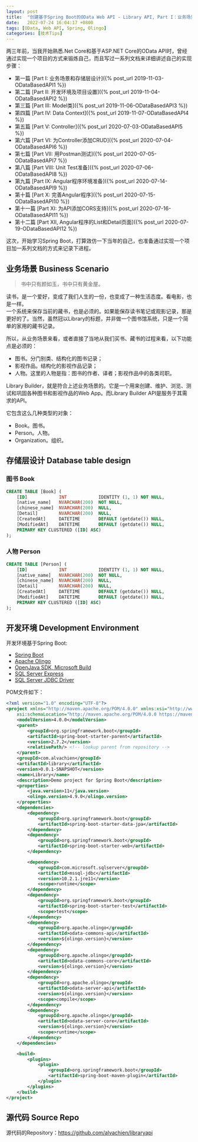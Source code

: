 ```yaml
---
layout: post
title:  "创建基于Spring Boot的OData Web API - Library API, Part I：业务场景和存储层设计"
date:   2022-07-24 16:04:17 +0800
tags: [OData, Web API, Spring, Olingo]
categories: [技术Tips]
---
```


两三年前，当我开始熟悉.Net Core和基于ASP.NET Core的OData API时，曾经通过实现一个项目的方式来锻炼自己，而且写过一系列文档来详细讲述自己的实现步骤：   
- 第一篇 [Part I:  业务场景和存储层设计]({% post_url 2019-11-03-ODataBasedAPI1 %}) 
- 第二篇 [Part II:  开发环境及项目设置]({% post_url 2019-11-04-ODataBasedAPI2 %}) 
- 第三篇 [Part III:  Model类]({% post_url 2019-11-06-ODataBasedAPI3 %}) 
- 第四篇 [Part IV: Data Context]({% post_url 2019-11-07-ODataBasedAPI4 %})
- 第五篇 [Part V: Controller]({% post_url 2020-07-03-ODataBasedAPI5 %}) 
- 第六篇 [Part VI: 为Controller添加CRUD]({% post_url 2020-07-04-ODataBasedAPI6 %}) 
- 第七篇 [Part VII: 用Postman测试]({% post_url 2020-07-05-ODataBasedAPI7 %}) 
- 第八篇 [Part VIII: Unit Test准备]({% post_url 2020-07-06-ODataBasedAPI8 %}) 
- 第九篇 [Part IX: Angular程序环境准备]({% post_url 2020-07-14-ODataBasedAPI9 %})
- 第十篇 [Part X: 完善Angular程序]({% post_url 2020-07-15-ODataBasedAPI10 %})
- 第十一篇 [Part XI: 为API添加CORS支持]({% post_url 2020-07-16-ODataBasedAPI11 %})
- 第十二篇 [Part XII, Angular程序的List和Detail页面]({% post_url 2020-07-19-ODataBasedAPI12 %})

这次，开始学习Spring Boot，打算效仿一下当年的自己，也准备通过实现一个项目加一系列文档的方式来记录下进程。

## 业务场景 Business Scenario

> 书中只有颜如玉，书中只有黄金屋。


读书，是一个爱好，变成了我们人生的一份，也变成了一种生活态度。看电影，也是一样。  
一个系统来保存当前的藏书，也是必须的。如果能保存读书笔记或观影记录，那是更好的了。当然，虽然冠以Library的标题，并非做一个图书馆系统，只是一个简单的家用的藏书记录。

所以，从业务场景来看，或者直接了当地从我们买书、藏书的过程来看，以下功能点是必须的：

- 图书。分门别类、结构化的图书记录；
- 影视作品。结构化的影视作品记录；
- 人物。这里的人物是指：图书的作者、译者；影视作品中的各类司职。


Library Builder，就是符合上述业务场景的。它是一个用来创建、维护、浏览、测试和巩固各种图书和影视作品的Web App。而Library Builder API是服务于其需求的API。

它包含这么几种类型的对象：   
- Book。图书。
- Person。人物。
- Organization。组织。

## 存储层设计 Database table design

### 图书 Book

```sql
CREATE TABLE [Book] (
    [ID]            INT            IDENTITY (1, 1) NOT NULL,
    [native_name]   NVARCHAR(200)  NOT NULL,
    [chinese_name]  NVARCHAR(200)  NULL,
    [Detail]        NVARCHAR(200)  NULL,
    [CreatedAt]     DATETIME       DEFAULT (getdate()) NULL,
    [ModifiedAt]    DATETIME       DEFAULT (getdate()) NULL,
    PRIMARY KEY CLUSTERED ([ID] ASC)
);
```

### 人物 Person

```sql
CREATE TABLE [Person] (
    [ID]            INT            IDENTITY (1, 1) NOT NULL,
    [native_name]   NVARCHAR(200)  NOT NULL,
    [chinese_name]  NVARCHAR(200)  NULL,
    [Detail]        NVARCHAR(200)  NULL,
    [CreatedAt]     DATETIME       DEFAULT (getdate()) NULL,
    [ModifiedAt]    DATETIME       DEFAULT (getdate()) NULL,
    PRIMARY KEY CLUSTERED ([ID] ASC)
);
```

## 开发环境 Development Environment

开发环境基于Spring Boot:  

- [Spring Boot](https://spring.io/projects/spring-boot)
- [Apache Olingo](https://olingo.apache.org/)
- [OpenJava SDK, Microsoft Build](https://www.microsoft.com/openjdk)
- [SQL Server Express](https://www.microsoft.com/en-us/sql-server/sql-server-2019)
- [SQL Server JDBC Driver](https://docs.microsoft.com/en-us/sql/connect/jdbc/download-microsoft-jdbc-driver-for-sql-server)


POM文件如下：   

```xml
<?xml version="1.0" encoding="UTF-8"?>
<project xmlns="http://maven.apache.org/POM/4.0.0" xmlns:xsi="http://www.w3.org/2001/XMLSchema-instance"
	xsi:schemaLocation="http://maven.apache.org/POM/4.0.0 https://maven.apache.org/xsd/maven-4.0.0.xsd">
	<modelVersion>4.0.0</modelVersion>
	<parent>
		<groupId>org.springframework.boot</groupId>
		<artifactId>spring-boot-starter-parent</artifactId>
		<version>2.7.2</version>
		<relativePath/> <!-- lookup parent from repository -->
	</parent>
	<groupId>com.alvachien</groupId>
	<artifactId>library</artifactId>
	<version>0.0.1-SNAPSHOT</version>
	<name>Library</name>
	<description>Demo project for Spring Boot</description>
	<properties>
		<java.version>11</java.version>
		<olingo.version>4.9.0</olingo.version>
	</properties>
	<dependencies>
		<dependency>
			<groupId>org.springframework.boot</groupId>
			<artifactId>spring-boot-starter-data-jpa</artifactId>
		</dependency>
		<dependency>
			<groupId>org.springframework.boot</groupId>
			<artifactId>spring-boot-starter-web</artifactId>
		</dependency>

		<dependency>
			<groupId>com.microsoft.sqlserver</groupId>
			<artifactId>mssql-jdbc</artifactId>
			<version>10.2.1.jre11</version>
			<scope>runtime</scope>
		</dependency>
		<dependency>
			<groupId>org.springframework.boot</groupId>
			<artifactId>spring-boot-starter-test</artifactId>
			<scope>test</scope>
		</dependency>
		<dependency>
			<groupId>org.apache.olingo</groupId>
			<artifactId>odata-commons-api</artifactId>
			<version>${olingo.version}</version>
		</dependency>
		<dependency>
			<groupId>org.apache.olingo</groupId>
			<artifactId>odata-commons-core</artifactId>
			<version>${olingo.version}</version>
		</dependency>
		<dependency>
			<groupId>org.apache.olingo</groupId>
			<artifactId>odata-server-api</artifactId>
			<version>${olingo.version}</version>
			<scope>compile</scope>
		</dependency>
		<dependency>
			<groupId>org.apache.olingo</groupId>
			<artifactId>odata-server-core</artifactId>
			<version>${olingo.version}</version>
			<scope>runtime</scope>
		</dependency>
	</dependencies>

	<build>
		<plugins>
			<plugin>
				<groupId>org.springframework.boot</groupId>
				<artifactId>spring-boot-maven-plugin</artifactId>
			</plugin>
		</plugins>
	</build>
</project>

```

## 源代码 Source Repo

源代码的Repository：<https://github.com/alvachien/libraryapi>

